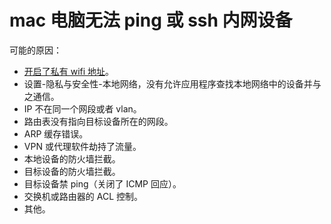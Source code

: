 # mac 电脑无法 ping 或 ssh 内网设备

可能的原因：

- [开启了私有 wifi 地址](../network/wifi-privacy-warning.md)。
- 设置-隐私与安全性-本地网络，没有允许应用程序查找本地网络中的设备并与之通信。
- IP 不在同一个网段或者 vlan。
- 路由表没有指向目标设备所在的网段。
- ARP 缓存错误。
- VPN 或代理软件劫持了流量。
- 本地设备的防火墙拦截。
- 目标设备的防火墙拦截。
- 目标设备禁 ping（关闭了 ICMP 回应）。
- 交换机或路由器的 ACL 控制。
- 其他。
